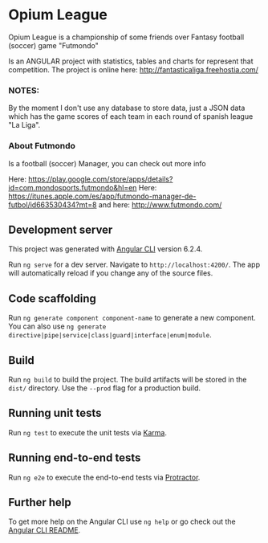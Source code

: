 # Opium League
Opium League is a championship of some friends over Fantasy football (soccer) game "Futmondo"

Is an ANGULAR project with statistics, tables and charts for represent that competition. 
The project is online here:
http://fantasticaliga.freehostia.com/

### NOTES:
By the moment I don't use any database to store data, just a JSON data which has the game scores of each team in each round of spanish league "La Liga".

### About Futmondo
Is a football (soccer) Manager, you can check out more info

Here: https://play.google.com/store/apps/details?id=com.mondosports.futmondo&hl=en
Here: https://itunes.apple.com/es/app/futmondo-manager-de-futbol/id663530434?mt=8
and here: http://www.futmondo.com/



## Development server
This project was generated with [Angular CLI](https://github.com/angular/angular-cli) version 6.2.4.

Run `ng serve` for a dev server. Navigate to `http://localhost:4200/`. The app will automatically reload if you change any of the source files.

## Code scaffolding

Run `ng generate component component-name` to generate a new component. You can also use `ng generate directive|pipe|service|class|guard|interface|enum|module`.

## Build

Run `ng build` to build the project. The build artifacts will be stored in the `dist/` directory. Use the `--prod` flag for a production build.

## Running unit tests

Run `ng test` to execute the unit tests via [Karma](https://karma-runner.github.io).

## Running end-to-end tests

Run `ng e2e` to execute the end-to-end tests via [Protractor](http://www.protractortest.org/).

## Further help

To get more help on the Angular CLI use `ng help` or go check out the [Angular CLI README](https://github.com/angular/angular-cli/blob/master/README.md).
